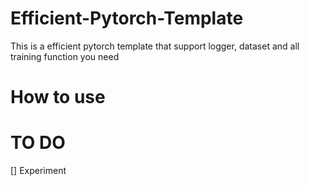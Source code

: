 # Efficient-Pytorch-Template
 This is a efficient pytorch template that support logger, dataset and all training function you need

# How to use
# TO DO
[] Experiment